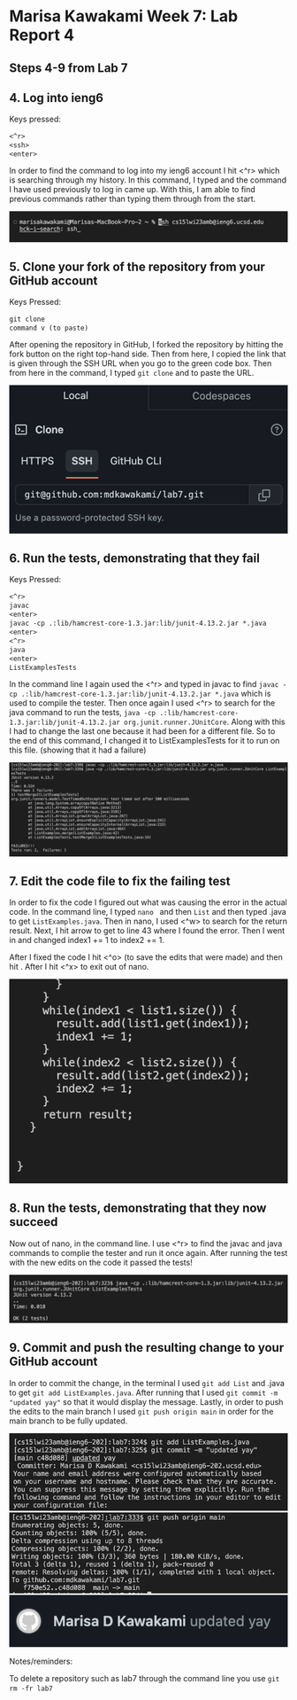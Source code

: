 # Marisa Kawakami Week 7: Lab Report 4 

## Steps 4-9 from Lab 7

## 4. Log into ieng6


Keys pressed:
```
<^r>
<ssh>
<enter>
```

In order to find the command to log into my ieng6 account I hit <^r> which is searching through my history. In this command, I typed <ssh> and the command I have used previously to log in came up. With this, I am able to find previous commands rather than typing them through from the start. 
 
![](^r.png)

## 5. Clone your fork of the repository from your GitHub account 

Keys Pressed:
```
git clone 
command v (to paste)
```
  
After opening the repository in GitHub, I forked the repository by hitting the fork button on the right top-hand side. Then from here, I copied the link that is given through the SSH URL when you go to the green code box. Then from here in the command, I typed `git clone` and <command v> to paste the URL.  
  
![](SSHurl.png)

## 6. Run the tests, demonstrating that they fail 
 
Keys Pressed: 
```
<^r>
javac
<enter>
javac -cp .:lib/hamcrest-core-1.3.jar:lib/junit-4.13.2.jar *.java
<enter>
<^r>
java
<enter>
ListExamplesTests
```
In the command line I again used the <^r> and typed in javac to find `javac -cp .:lib/hamcrest-core-1.3.jar:lib/junit-4.13.2.jar *.java` which is used to compile the tester. Then once again I used <^r> to search for the java command to run the tests, `java -cp .:lib/hamcrest-core-1.3.jar:lib/junit-4.13.2.jar org.junit.runner.JUnitCore`. Along with this I had to change the last one because it had been for a different file. So to the end of this command, I changed it to ListExamplesTests for it to run on this file. (showing that it had a failure) 
  
![](JunitFail.png)


## 7. Edit the code file to fix the failing test 
  
In order to fix the code I figured out what was causing the error in the actual code. In the command line, I typed `nano ` and then `List` <tab> and then typed .java to get `ListExamples.java`. Then in nano, I used <^w> to search for the return result. Next, I hit arrow <up><up> to get to line 43 where I found the error. Then I went in and changed index1 += 1 to index2 += 1. 

After I fixed the code I hit <^o> (to save the edits that were made) and then hit <enter>. After I hit <^x> to exit out of nano.  
  
![](fixingCode.png)


## 8. Run the tests, demonstrating that they now succeed
  
Now out of nano, in the command line. I use <^r> to find the javac and java commands to complie the tester and run it once again. After running the test with the new edits on the code it passed the tests! 
  
![](junitOK.png)


## 9. Commit and push the resulting change to your GitHub account 
 
In order to commit the change, in the terminal I used `git add List` <tab> and .java to get `git add ListExamples.java`. After running that I used `git commit -m "updated yay"` so that it would display the message. Lastly, in order to push the edits to the main branch I used `git push origin main` in order for the main branch to be fully updated. 
 
![](commit.png)
![](push.png)
![updated yay](updatedyay.png)

Notes/reminders: 
 
To delete a repository such as lab7 through the command line you use `git rm -fr lab7` 

